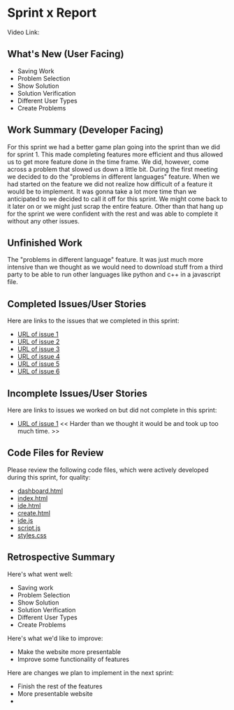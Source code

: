 # Sprint x Report 
Video Link: 
## What's New (User Facing)
 * Saving Work
 * Problem Selection
 * Show Solution
 * Solution Verification
 * Different User Types
 * Create Problems

## Work Summary (Developer Facing)
For this sprint we had a better game plan going into the sprint than we did for sprint 1. This made completing features more efficient and thus allowed us to get more feature done in the time frame. We did, however, come across a problem that slowed us down a little bit. During the first meeting we decided to do the "problems in different languages" feature. When we had started on the feature we did not realize how difficult of a feature it would be to implement. It was gonna take a lot more time than we anticipated to we decided to call it off for this sprint. We might come back to it later on or we might just scrap the entire feature. Other than that hang up for the sprint we were confident with the rest and was able to complete it without any other issues. 

## Unfinished Work
The "problems in different language" feature. It was just much more intensive than we thought as we would need to download stuff from a third party to be able to run other languages like python and c++ in a javascript file. 

## Completed Issues/User Stories
Here are links to the issues that we completed in this sprint:

 * [URL of issue 1](https://github.com/jdpickett/322_group_project/issues/2)
 * [URL of issue 2](https://github.com/jdpickett/322_group_project/issues/4)
 * [URL of issue 3](https://github.com/jdpickett/322_group_project/issues/6)
 * [URL of issue 4](https://github.com/jdpickett/322_group_project/issues/10)
 * [URL of issue 5](https://github.com/jdpickett/322_group_project/issues/14)
 * [URL of issue 6](https://github.com/jdpickett/322_group_project/issues/15)
 
 ## Incomplete Issues/User Stories
 Here are links to issues we worked on but did not complete in this sprint:
 
 * [URL of issue 1](https://github.com/jdpickett/322_group_project/issues/11) << Harder than we thought it would be and took up too much time. >>

## Code Files for Review
Please review the following code files, which were actively developed during this sprint, for quality:
 * [dashboard.html](https://github.com/jdpickett/322_group_project/blob/main/code/dashboard.html)
 * [index.html](https://github.com/jdpickett/322_group_project/blob/main/code/index.html)
 * [ide.html](https://github.com/jdpickett/322_group_project/blob/main/code/ide.html)
 * [create.html](https://github.com/jdpickett/322_group_project/blob/main/code/create.html)
 * [ide.js](https://github.com/jdpickett/322_group_project/blob/main/code/ide.js)
 * [script.js](https://github.com/jdpickett/322_group_project/blob/main/code/script.js)
 * [styles.css](https://github.com/jdpickett/322_group_project/blob/main/code/styles.css)
 
## Retrospective Summary
Here's what went well:
  * Saving work
  * Problem Selection
  * Show Solution
  * Solution Verification
  * Different User Types
  * Create Problems
 
Here's what we'd like to improve:
   * Make the website more presentable
   * Improve some functionality of features
  
Here are changes we plan to implement in the next sprint:
   * Finish the rest of the features
   * More presentable website
   * 
